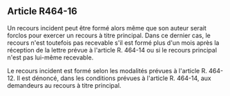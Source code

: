 Article R464-16
----
Un recours incident peut être formé alors même que son auteur serait forclos
pour exercer un recours à titre principal. Dans ce dernier cas, le recours n'est
toutefois pas recevable s'il est formé plus d'un mois après la réception de la
lettre prévue à l'article R. 464-14 ou si le recours principal n'est pas
lui-même recevable.

Le recours incident est formé selon les modalités prévues à l'article R. 464-12.
Il est dénoncé, dans les conditions prévues à l'article R. 464-14, aux
demandeurs au recours à titre principal.
